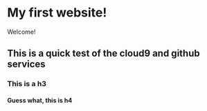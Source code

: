# My first website!

Welcome! 

## This is a quick test of the cloud9 and github services

### This is a h3 

#### Guess what, this is h4
